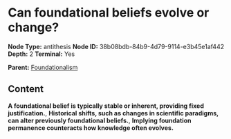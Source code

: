 # Can foundational beliefs evolve or change?

**Node Type:** antithesis
**Node ID:** 38b08bdb-84b9-4d79-9114-e3b45e1af442
**Depth:** 2
**Terminal:** Yes

**Parent:** [Foundationalism](foundationalism.md)

## Content

**A foundational belief is typically stable or inherent, providing fixed justification.**, **Historical shifts, such as changes in scientific paradigms, can alter previously foundational beliefs.**, **Implying foundation permanence counteracts how knowledge often evolves.**

